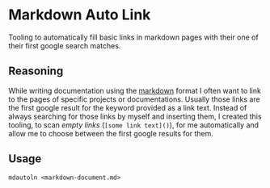 # Markdown Auto Link

Tooling to automatically fill basic links in markdown pages with their one of
their first google search matches.

## Reasoning

While writing documentation using the [markdown](https://daringfireball.net/projects/markdown/syntax) format I often want to link
to the pages of specific projects or documentations. Usually those links are
the first google result for the keyword provided as a link text. Instead of
always searching for those links by myself and inserting them, I created this
tooling, to scan _empty links_ (`[some link text]()`), for me automatically and
allow me to choose between the first google results for them.

## Usage

```shell
mdautoln <markdown-document.md>
```
